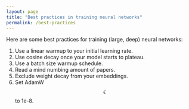 ```yaml
---
layout: page
title: "Best practices in training neural networks"
permalink: /best-practices
---
```


Here are some best practices for training (large, deep) neural networks:

1. Use a linear warmup to your initial learning rate.
2. Use cosine decay once your model starts to plateau.
3. Use a batch size warmup schedule.
4. Read a mind numbing amount of papers.
5. Exclude weight decay from your embeddings.
6. Set AdamW $$\epsilon$$ to 1e-8.